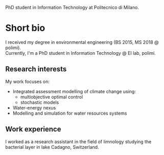 PhD student in Information Technology at Politecnico di Milano.

# Short bio
I received my degree in environmental engineering (BS 2015, MS 2018 @ polimi).  
Currently, I'm a PhD student in Information Technology @ EI lab, polimi.

## Research interests
My work focuses on:
- Integrated assessment modelling of climate change using:
  + multiobjective optimal control
  + stochastic models
- Water-energy nexus
- Modelling and simulation for water resources systems

## Work experience
I worked as a research assistant in the field of limnology studying the bacterial layer in lake Cadagno, Switzerland.
